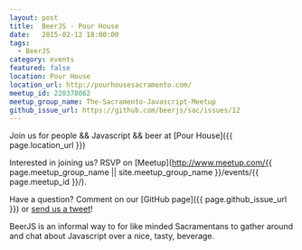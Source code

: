 ```yaml
---
layout: post
title:  BeerJS - Pour House
date:   2015-02-12 18:00:00
tags:
  - BeerJS
category: events
featured: false
location: Pour House
location_url: http://pourhousesacramento.com/
meetup_id: 220378062
meetup_group_name: The-Sacramento-Javascript-Meetup
github_issue_url: https://github.com/beerjs/sac/issues/12
---
```


Join us for people && Javascript && beer at 
[Pour House]({{ page.location_url }})

Interested in joining us? RSVP on
[Meetup](http://www.meetup.com/{{ page.meetup_group_name || site.meetup_group_name }}/events/{{ page.meetup_id }}/).

Have a question? Comment on our
[GitHub page]({{ page.github_issue_url }}) or
[send us a tweet](https://twitter.com/beerjs_sac)!

<!-- more -->

BeerJS is an informal way to for like minded Sacramentans to gather around and
chat about Javascript over a nice, tasty, beverage.
